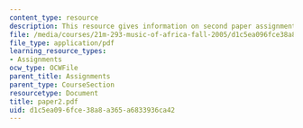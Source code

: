 ```yaml
---
content_type: resource
description: This resource gives information on second paper assignment.
file: /media/courses/21m-293-music-of-africa-fall-2005/d1c5ea096fce38a8a365a6833936ca42_paper2.pdf
file_type: application/pdf
learning_resource_types:
- Assignments
ocw_type: OCWFile
parent_title: Assignments
parent_type: CourseSection
resourcetype: Document
title: paper2.pdf
uid: d1c5ea09-6fce-38a8-a365-a6833936ca42
---
```

